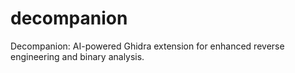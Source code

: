 # decompanion
Decompanion: AI-powered Ghidra extension for enhanced reverse engineering and binary analysis.
